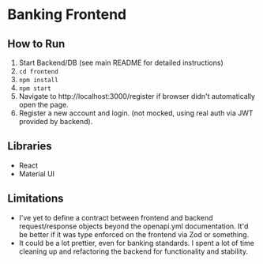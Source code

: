 # Banking Frontend

## How to Run
1. Start Backend/DB (see main README for detailed instructions)
2. `cd frontend`
3. `npm install`
4. `npm start`
5. Navigate to http://localhost:3000/register if browser didn't automatically open the page. 
6. Register a new account and login. (not mocked, using real auth via JWT provided by backend).

## Libraries
- React
- Material UI

## Limitations
- I've yet to define a contract between frontend and backend request/response objects beyond the openapi.yml documentation. It'd be better if it was type enforced on the frontend via Zod or something.
- It could be a lot prettier, even for banking standards. I spent a lot of time cleaning up and refactoring the backend for functionality and stability. 